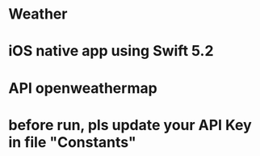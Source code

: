 # Weather
# iOS native app using Swift 5.2
# API openweathermap
# before run, pls update your API Key in file "Constants"





